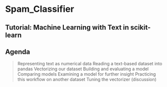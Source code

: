 # Spam_Classifier

## Tutorial: Machine Learning with Text in scikit-learn

## Agenda
> Representing text as numerical data
> Reading a text-based dataset into pandas
> Vectorizing our dataset
> Building and evaluating a model
> Comparing models
> Examining a model for further insight
> Practicing this workflow on another dataset
> Tuning the vectorizer (discussion)
